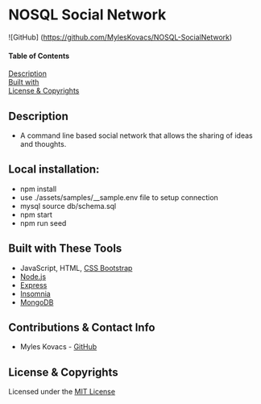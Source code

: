 # NOSQL Social Network
![GitHub] (https://github.com/MylesKovacs/NOSQL-SocialNetwork) 

#### Table of Contents  
[Description](#description)<br>
[Built with](#built-with-these-tools)<br>
[License & Copyrights](#license--copyrights)<br>

## Description
* A command line based social network that allows the sharing of ideas and thoughts.

## Local installation:
* npm install
* use ./assets/samples/__sample.env file to setup connection
* mysql source db/schema.sql
* npm start
* npm run seed

## Built with These Tools
* JavaScript, HTML, [CSS Bootstrap](https://getbootstrap.com/)
* [Node.js](https://nodejs.org/en/)
* [Express](https://www.npmjs.com/package/express)
* [Insomnia](https://insomnia.rest/)
* [MongoDB](https://www.mongodb.com/2)
## Contributions & Contact Info
* Myles Kovacs - [GitHub](https://github.com/MylesKovacs)

## License & Copyrights
Licensed under the [MIT License]('./LICENSE')
